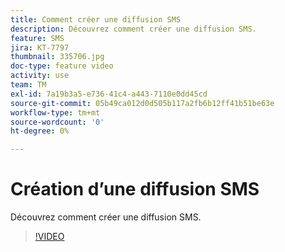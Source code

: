 ```yaml
---
title: Comment créer une diffusion SMS
description: Découvrez comment créer une diffusion SMS.
feature: SMS
jira: KT-7797
thumbnail: 335706.jpg
doc-type: feature video
activity: use
team: TM
exl-id: 7a19b3a5-e736-41c4-a443-7110e0dd45cd
source-git-commit: 05b49ca012d0d505b117a2fb6b12ff41b51be63e
workflow-type: tm+mt
source-wordcount: '0'
ht-degree: 0%

---
```


# Création d’une diffusion SMS

Découvrez comment créer une diffusion SMS.

>[!VIDEO](https://video.tv.adobe.com/v/335706)
